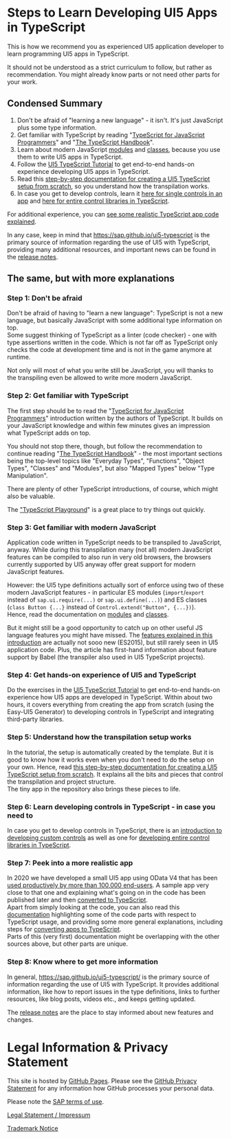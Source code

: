 # Steps to Learn Developing UI5 Apps in TypeScript

This is how we recommend you as experienced UI5 application developer to learn programming UI5 apps in TypeScript.

It should not be understood as a strict curriculum to follow, but rather as recommendation. You might already know parts or not need other parts for your work.

## Condensed Summary

1. Don't be afraid of "learning a new language" - it isn't. It's just JavaScript plus some type information.
1. Get familiar with TypeScript by reading "[TypeScript for JavaScript Programmers](https://www.typescriptlang.org/docs/handbook/typescript-in-5-minutes.html)" and "[The TypeScript Handbook](https://www.typescriptlang.org/docs/handbook/intro.html)".
1. Learn about modern JavaScript [modules](https://developer.mozilla.org/en-US/docs/Web/JavaScript/Guide/Modules) and [classes](https://developer.mozilla.org/en-US/docs/Web/JavaScript/Reference/Classes), because you use them to write UI5 apps in TypeScript.
1. Follow the [UI5 TypeScript Tutorial](https://github.com/SAP-samples/ui5-typescript-tutorial) to get end-to-end hands-on experience developing UI5 apps in TypeScript.
1. Read this [step-by-step documentation for creating a UI5 TypeScript setup from scratch](https://github.com/SAP-samples/ui5-typescript-helloworld/blob/main/step-by-step.md), so you understand how the transpilation works.
1. In case you get to develop controls, learn it [here for single controls in an app](https://github.com/SAP-samples/ui5-typescript-helloworld/tree/custom-controls) and [here for entire control libraries in TypeScript](https://github.com/SAP-samples/ui5-typescript-control-library).

For additional experience, you can [see some realistic TypeScript app code explained](https://github.com/SAP-samples/ui5-cap-event-app/blob/typescript/docs/typescript.md).

In any case, keep in mind that https://sap.github.io/ui5-typescript is the primary source of information regarding the use of UI5 with TypeScript, providing many additional resources, and important news can be found in the [release notes](https://sap.github.io/ui5-typescript/releasenotes.html).



## The same, but with more explanations

### Step 1: Don't be afraid

Don't be afraid of having to "learn a new language": TypeScript is not a new language, but basically JavaScript with some additional type information on top.<br>Some suggest thinking of TypeScript as a linter (code checker) - one with type assertions written in the code. Which is not far off as TypeScript only checks the code at development time and is not in the game anymore at runtime.

Not only will most of what you write still be JavaScript, you will thanks to the transpiling even be allowed to write more modern JavaScript.


### Step 2: Get familiar with TypeScript

The first step should be to read the "[TypeScript for JavaScript Programmers](https://www.typescriptlang.org/docs/handbook/typescript-in-5-minutes.html)" introduction written by the authors of TypeScript. It builds on your JavaScript knowledge and within few minutes gives an impression what TypeScript adds on top.

You should not stop there, though, but follow the recommendation to continue reading "[The TypeScript Handbook](https://www.typescriptlang.org/docs/handbook/intro.html)" - the most important sections being the top-level topics like "Everyday Types", "Functions", "Object Types", "Classes" and "Modules", but also "Mapped Types" below "Type Manipulation".

There are plenty of other TypeScript introductions, of course, which might also be valuable.

The ["TypeScript Playground](https://www.typescriptlang.org/play)" is a great place to try things out quickly.


### Step 3: Get familiar with modern JavaScript

Application code written in TypeScript needs to be transpiled to JavaScript, anyway. While during this transpilation many (not all) modern JavaScript features can be compiled to also run in very old browsers, the browsers currently supported by UI5 anyway offer great support for modern JavaScript features.

However: the UI5 type definitions actually sort of enforce using two of these modern JavaScript features - in particular ES modules (`import`/`export` instead of `sap.ui.require(...)` or `sap.ui.define(...)`) and ES classes (`class Button {...}` instead of `Control.extend("Button", {...})`).<br>
Hence, read the documentation on [modules](https://developer.mozilla.org/en-US/docs/Web/JavaScript/Guide/Modules) and [classes](https://developer.mozilla.org/en-US/docs/Web/JavaScript/Reference/Classes).

But it might still be a good opportunity to catch up on other useful JS language features you might have missed. The [features explained in this introduction](https://babeljs.io/docs/en/learn) are actually not sooo new (ES2015), but still rarely seen in UI5 application code. Plus, the article has first-hand information about feature support by Babel (the transpiler also used in UI5 TypeScript projects).


### Step 4: Get hands-on experience of UI5 and TypeScript 

Do the exercises in the [UI5 TypeScript Tutorial](https://github.com/SAP-samples/ui5-typescript-tutorial) to get end-to-end hands-on experience how UI5 apps are developed in TypeScript. Within about two hours, it covers everything from creating the app from scratch (using the Easy-UI5 Generator) to developing controls in TypeScript and integrating third-party libraries.


### Step 5: Understand how the transpilation setup works

In the tutorial, the setup is automatically created by the template. But it is good to know how it works even when you don't need to do the setup on your own. Hence, read [this step-by-step documentation for creating a UI5 TypeScript setup from scratch](https://github.com/SAP-samples/ui5-typescript-helloworld/blob/main/step-by-step.md). It explains all the bits and pieces that control the transpilation and project structure.<br>
The tiny app in the repository also brings these pieces to life.


### Step 6: Learn developing controls in TypeScript - in case you need to

In case you get to develop controls in TypeScript, there is an [introduction to developing custom controls](https://github.com/SAP-samples/ui5-typescript-helloworld/tree/custom-controls) as well as one for [developing entire control libraries in TypeScript](https://github.com/SAP-samples/ui5-typescript-control-library).


### Step 7: Peek into a more realistic app

In 2020 we have developed a small UI5 app using OData V4 that has been [used productively by more than 100,000 end-users](https://news.sap.com/2020/04/rueckholprogramm-de-emergency-repatriation-covid-19/). A sample app very close to that one and explaining what's going on in the code has been published later and then [converted to TypeScript](https://github.com/SAP-samples/ui5-cap-event-app/tree/typescript/packages/ui-form/src).<br>
Apart from simply looking at the code, you can also read this [documentation](https://github.com/SAP-samples/ui5-cap-event-app/blob/typescript/docs/typescript.md) highlighting some of the code parts with respect to TypeScript usage, and providing some more general explanations, including steps for [converting apps to TypeScript](https://github.com/SAP-samples/ui5-cap-event-app/blob/typescript/docs/typescript).<br>
Parts of this (very first) documentation might be overlapping with the other sources above, but other parts are unique.


### Step 8: Know where to get more information

In general, https://sap.github.io/ui5-typescript/ is the primary source of information regarding the use of UI5 with TypeScript. It provides additional information, like how to report issues in the type definitions, links to further resources, like blog posts, videos etc., and keeps getting updated.

The [release notes](https://sap.github.io/ui5-typescript/releasenotes.html) are the place to stay informed about new features and changes.



# Legal Information & Privacy Statement

This site is hosted by [GitHub Pages](https://pages.github.com/). Please see the [GitHub Privacy Statement](https://docs.github.com/en/github/site-policy/github-privacy-statement) for any information how GitHub processes your personal data.

Please note the [SAP terms of use](https://www.sap.com/corporate/en/legal/terms-of-use.html).

[Legal Statement / Impressum](https://www.sap.com/about/legal/impressum.html)

[Trademark Notice](https://www.sap.com/corporate/en/legal/trademark.html#third-party-trademark-notices)